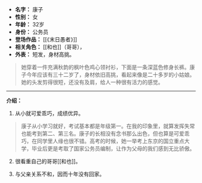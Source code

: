 
- **名字：** 康子
- **性别：** 女
- **年龄：** 32岁
- **身份：** 公务员
- **登场作品：** [[《末日愚者》]]
- **相关角色：** [[和也]]（哥哥），
- **外表：** 短发，身材高挑。

> 她穿着一件充满秋韵的枫叶色鸡心领衬衫，下面是一条深蓝色修身长裤。康子今年应该有三十二岁了，身材依旧高挑，看起来像是二十多岁的小姑娘。她的头发剪得很短，还没有及肩，给人一种很有活力的感觉。

---

**介绍：** 

1. 从小就可爱乖巧，成绩优异。

> 康子从小学习就好，考试基本都是年级第一。在我的印象里，就算发挥失常也能考到第二、第三名。康子的长相没有念书那么出色，但也算是可爱乖巧，在同学里人缘也很不错。高考的时候，她一举考上东京的国立重点大学，毕业后更是考取了国家公务员编制，让作为父母的我们感到无比骄傲。

2. 很看重自己的哥哥[[和也]]。

3. 与父亲关系不和，因而十年没有回家。
